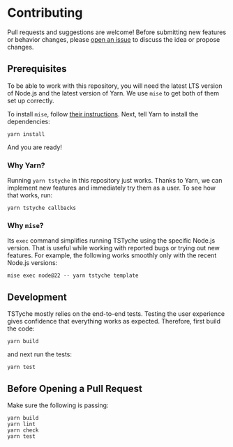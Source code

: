 # Contributing

Pull requests and suggestions are welcome! Before submitting new features or behavior changes, please [open an issue](https://github.com/tstyche/tstyche/issues/new) to discuss the idea or propose changes.

## Prerequisites

To be able to work with this repository, you will need the latest LTS version of Node.js and the latest version of Yarn. We use `mise` to get both of them set up correctly.

To install `mise`, follow [their instructions](https://mise.jdx.dev/getting-started.html). Next, tell Yarn to install the dependencies:

```shell
yarn install
```

And you are ready!

### Why Yarn?

Running `yarn tstyche` in this repository just works. Thanks to Yarn, we can implement new features and immediately try them as a user. To see how that works, run:

```shell
yarn tstyche callbacks
```

### Why `mise`?

Its `exec` command simplifies running TSTyche using the specific Node.js version. That is useful while working with reported bugs or trying out new features. For example, the following works smoothly only with the recent Node.js versions:

```shell
mise exec node@22 -- yarn tstyche template
```

## Development

TSTyche mostly relies on the end-to-end tests. Testing the user experience gives confidence that everything works as expected. Therefore, first build the code:

```shell
yarn build
```

and next run the tests:

```shell
yarn test
```

## Before Opening a Pull Request

Make sure the following is passing:

```shell
yarn build
yarn lint
yarn check
yarn test
```
